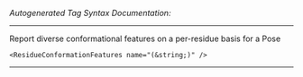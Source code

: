 _Autogenerated Tag Syntax Documentation:_

---
Report diverse conformational features on a per-residue basis for a Pose

```
<ResidueConformationFeatures name="(&string;)" />
```



---
